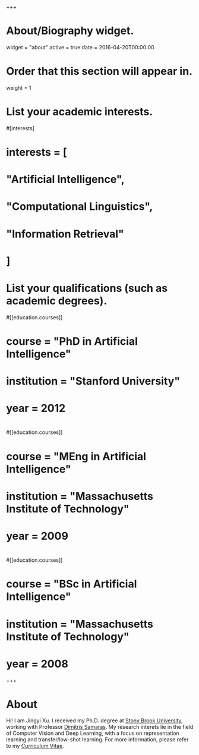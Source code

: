 +++
# About/Biography widget.
widget = "about"
active = true
date = 2016-04-20T00:00:00

# Order that this section will appear in.
weight = 1

# List your academic interests.
#[interests]
#  interests = [
#    "Artificial Intelligence",
#    "Computational Linguistics",
#    "Information Retrieval"
#  ]

# List your qualifications (such as academic degrees).
#[[education.courses]]
#  course = "PhD in Artificial Intelligence"
#  institution = "Stanford University"
#  year = 2012
#
#[[education.courses]]
#  course = "MEng in Artificial Intelligence"
#  institution = "Massachusetts Institute of Technology"
#  year = 2009
#
#[[education.courses]]
#  course = "BSc in Artificial Intelligence"
#  institution = "Massachusetts Institute of Technology"
#  year = 2008
 
+++

# About

Hi! I am Jingyi Xu. I received my Ph.D. degree at <a href="http://www.stonybrook.edu">Stony Brook University</a>, working with Professor <a href="https://www3.cs.stonybrook.edu/~samaras/">Dimitris Samaras</a>.
My research interets lie in the field of Computer Vision and Deep Learning, with a focus on representation learning and transfer/low-shot learning.
For more information, please refer to my <a href="CV.pdf">Curriculum Vitae</a>.
